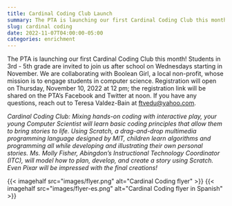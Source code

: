 ```yaml
--- 
title: Cardinal Coding Club Launch
summary: The PTA is launching our first Cardinal Coding Club this month.
slug: cardinal coding
date: 2022-11-07T04:00:00-05:00
categories: enrichment
---
```


The PTA is launching our first Cardinal Coding Club this month! Students in 3rd - 5th grade are invited to join us after school on Wednesdays starting in November. We are collaborating with Boolean Girl, a local non-profit, whose mission is to engage students in computer science. Registration will open on Thursday, November 10, 2022 at 12 pm; the registration link will be shared on the PTA’s Facebook and Twitter at noon. If you have any questions, reach out to Teresa Valdez-Bain at ftvedu@yahoo.com.

*Cardinal Coding Club: Mixing hands-on coding with interactive play, your young Computer Scientist will learn basic coding principles that allow them to bring stories to life. Using Scratch, a drag-and-drop multimedia programming language designed by MIT, children learn algorithms and programming all while developing and illustrating their own personal stories. Ms. Molly Fisher, Abingdon’s Instructional Technology Coordinator (ITC), will model how to plan, develop, and create a story using Scratch. Even Pixar will be impressed with the final creations!*

{{< imagehalf src="images/flyer.png" alt="Cardinal Coding flyer" >}}
{{< imagehalf src="images/flyer-es.png" alt="Cardinal Coding flyer in Spanish" >}}